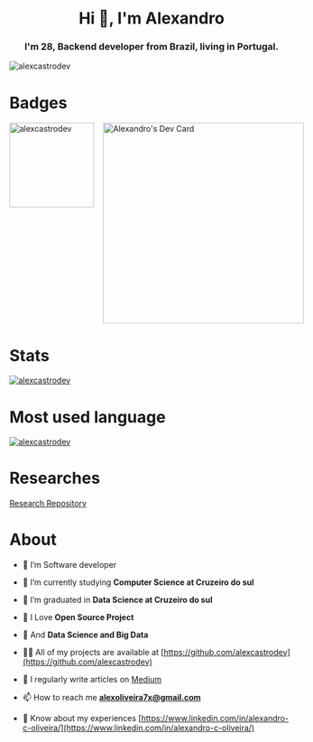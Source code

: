 <h1 align="center">Hi 👋, I'm Alexandro</h1>
<h3 align="center">I'm 28, Backend developer from Brazil, living in Portugal.</h3>

<p align="left"> <img src="https://komarev.com/ghpvc/?username=alexcastrodev&label=Profile%20views&color=0e75b6&style=flat" alt="alexcastrodev" /> </p>

#  Badges

<div style="display: flex; flex-direction: row; gap: 16px;">
<a href="https://openprofile.dev/profile/alexcastro.dev"> <img width="150" src="https://images.credly.com/images/abf73960-edd2-4115-9ab9-e42e9fd967e9/JSLandia.png" alt="alexcastrodev" /> </a>
<a href="https://app.daily.dev/alexoliveira7x"><img src="https://api.daily.dev/devcards/v2/dvjgyrxs8YkKcnXvEGssa.png?type=default&r=nmo" width="356" alt="Alexandro's Dev Card"/></a>
</div>


# Stats

<p align="left"> <a href="https://github.com/ryo-ma/github-profile-trophy"><img src="https://github-profile-trophy.vercel.app/?username=alexcastrodev" alt="alexcastrodev" /></a> </p>

# Most used language

<p align="left"> <a href="https://github.com/AlexcastroDev/git-generator"><img src="https://git-generator.vercel.app/api/github/languages/alexcastrodev" alt="alexcastrodev" /></a> </p>

# Researches

[Research Repository](https://github.com/orgs/castro-research/repositories)

# About

- 🔭 I’m Software developer

- 🌱 I’m currently studying **Computer Science at Cruzeiro do sul**

- 🌱 I’m graduated in **Data Science at Cruzeiro do sul**

- 💖 I Love **Open Source Project**

- 💖 And **Data Science and Big Data**

- 👨‍💻 All of my projects are available at [https://github.com/alexcastrodev](https://github.com/alexcastrodev)

- 📝 I regularly write articles on [Medium](https://medium.com/@alexcastro-devbr)

- 📫 How to reach me **alexoliveira7x@gmail.com**

- 📄 Know about my experiences [https://www.linkedin.com/in/alexandro-c-oliveira/](https://www.linkedin.com/in/alexandro-c-oliveira/)
